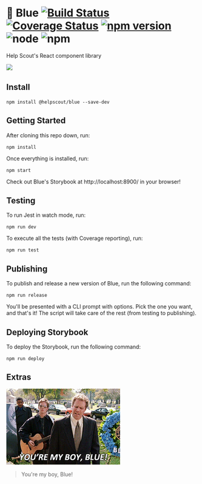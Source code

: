 # 🔷 Blue [![Build Status](https://travis-ci.org/helpscout/blue.svg?branch=master)](https://travis-ci.org/helpscout/blue) [![Coverage Status](https://coveralls.io/repos/github/helpscout/blue/badge.svg?branch=master)](https://coveralls.io/github/helpscout/blue?branch=master) [![npm version](https://badge.fury.io/js/%40helpscout%2Fblue.svg)](https://badge.fury.io/js/%40helpscout%2Fblue) ![node](https://img.shields.io/badge/node-8.11.3-blue.svg) ![npm](https://img.shields.io/badge/npm-5.6.0-blue.svg)

Help Scout's React component library

<img src="https://github.com/helpscout/blue/raw/master/images/Blue.png" width="250">

## Install

```
npm install @helpscout/blue --save-dev
```

## Getting Started

After cloning this repo down, run:

```
npm install
```

Once everything is installed, run:

```
npm start
```

Check out Blue's Storybook at http://localhost:8900/ in your browser!

## Testing

To run Jest in watch mode, run:

```
npm run dev
```

To execute all the tests (with Coverage reporting), run:

```
npm run test
```

## Publishing

To publish and release a new version of Blue, run the following command:

```
npm run release
```

You'll be presented with a CLI prompt with options.
Pick the one you want, and that's it! The script will take care of the rest (from testing to publishing).

## Deploying Storybook

To deploy the Storybook, run the following command:

```
npm run deploy
```

## Extras

![You're my boy, Blue!](./images/yourmyboyblue.gif)

> You're my boy, Blue!
